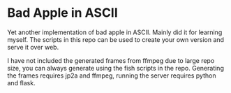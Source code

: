 # Bad Apple in ASCII

Yet another implementation of bad apple in ASCII. Mainly did it for learning myself. The scripts in this repo can be used to create your own version and serve it over web.


I have not included the generated frames from ffmpeg due to large repo size, you can always generate using the fish scripts in the repo. Generating the frames requires jp2a and ffmpeg, running the server requires python and flask.

